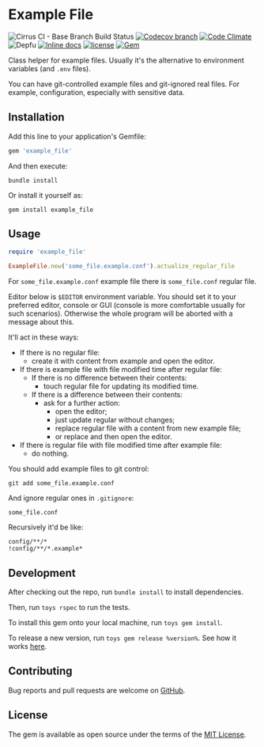 # Example File

![Cirrus CI - Base Branch Build Status](https://img.shields.io/cirrus/github/AlexWayfer/example_file?style=flat-square)
[![Codecov branch](https://img.shields.io/codecov/c/github/AlexWayfer/example_file/master.svg?style=flat-square)](https://codecov.io/gh/AlexWayfer/example_file)
[![Code Climate](https://img.shields.io/codeclimate/maintainability/AlexWayfer/example_file.svg?style=flat-square)](https://codeclimate.com/github/AlexWayfer/example_file)
![Depfu](https://img.shields.io/depfu/AlexWayfer/example_file?style=flat-square)
[![Inline docs](https://inch-ci.org/github/AlexWayfer/example_file.svg?branch=master)](https://inch-ci.org/github/AlexWayfer/example_file)
[![license](https://img.shields.io/github/license/AlexWayfer/example_file.svg?style=flat-square)](https://github.com/AlexWayfer/example_file/blob/master/LICENSE.txt)
[![Gem](https://img.shields.io/gem/v/example_file.svg?style=flat-square)](https://rubygems.org/gems/example_file)

Class helper for example files. Usually it's the alternative
to environment variables (and `.env` files).

You can have git-controlled example files and git-ignored real files.
For example, configuration, especially with sensitive data.

## Installation

Add this line to your application's Gemfile:

```ruby
gem 'example_file'
```

And then execute:

```shell
bundle install
```

Or install it yourself as:

```shell
gem install example_file
```

## Usage

```ruby
require 'example_file'

ExampleFile.new('some_file.example.conf').actualize_regular_file
```

For `some_file.example.conf` example file there is `some_file.conf`
regular file.

Editor below is `$EDITOR` environment variable.
You should set it to your preferred editor, console or GUI
(console is more comfortable usually for such scenarios).
Otherwise the whole program will be aborted with a message about this.

It'll act in these ways:

*   If there is no regular file:
    *   create it with content from example and open the editor.
*   If there is example file with file modified time after regular file:
    *   If there is no difference between their contents:
        *   touch regular file for updating its modified time.
    *   If there is a difference between their contents:
        *   ask for a further action:
            *   open the editor;
            *   just update regular without changes;
            *   replace regular file with a content from new example file;
            *   or replace and then open the editor.
*   If there is regular file with file modified time after example file:
    *   do nothing.

You should add example files to git control:

```shell
git add some_file.example.conf
```

And ignore regular ones in `.gitignore`:

```gitignore
some_file.conf
```

Recursively it'd be like:

```gitignore
config/**/*
!config/**/*.example*
```

## Development

After checking out the repo, run `bundle install` to install dependencies.

Then, run `toys rspec` to run the tests.

To install this gem onto your local machine, run `toys gem install`.

To release a new version, run `toys gem release %version%`.
See how it works [here](https://github.com/AlexWayfer/gem_toys#release).

## Contributing

Bug reports and pull requests are welcome on [GitHub](https://github.com/AlexWayfer/example_file).

## License

The gem is available as open source under the terms of the
[MIT License](https://opensource.org/licenses/MIT).
